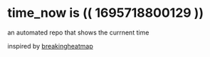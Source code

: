 # time_now is (( 1695718800129 ))

an automated repo that shows the currnent time

inspired by [breakingheatmap](https://github.com/breakingheatmap/breakingheatmap)